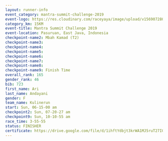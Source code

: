 ```yaml
---
layout: runner-info 
event_category: mantra-summit-challenge-2019 
event-logo: https://res.cloudinary.com/raceyaya/image/upload/v1569072809/logo/mantra-image_segrbx.jpg
category_km: 15KM 
event-title: Mantra Summit Challenge 2019 
event-location: Pasuruan, East Java, Indonesia 
checkpoint-name2: Mbah Kamad (T2) 
checkpoint-name3: 
checkpoint-name4: 
checkpoint-name5: 
checkpoint-name6: 
checkpoint-name7: 
checkpoint-name8: 
checkpoint-name9: Finish Time
overall_rank: 165
gender_rank: 46
bib: 723
first_name: Ari
last_name: Andayani
gender: F
team_name: Kulinerun
start: Sun, 06-15-00 am
checkpoint2: Sun, 07-20-27 am
checkpoint9: Sun, 10-10-55 am
race_time: 3-55-55
status: FINISHER
certificate: https://drive.google.com/file/d/1ihftYdbjt3krWA1MJ5ruT27IGUlmsM0w/view?usp=sharing
---
```


